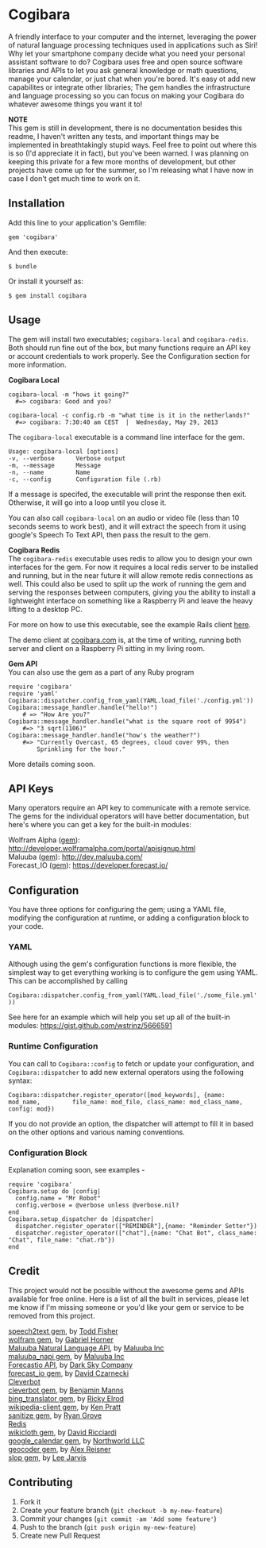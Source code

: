 # Cogibara
    
A friendly interface to your computer and the internet, leveraging the power of natural language processing techniques used in applications such as Siri! Why let your smartphone company decide what you need your personal assistant software to do? Cogibara uses free and open source software libraries and APIs to let you ask general knowledge or math questions, manage your calendar, or just chat when you're bored. It's easy ot add new capabilites or integrate other libraries; The gem handles the infrastructure and language processing so you can focus on making your Cogibara do whatever awesome things you want it to!

**NOTE**  
This gem is still in development, there is no documentation besides this readme, I haven't written any tests, and important things may be implemented in breathtakingly stupid ways. Feel free to point out where this is so (I'd appreciate it in fact), but you've been warned. I was planning on keeping this private for a few more months of development, but other projects have come up for the summer, so I'm releasing what I have now in case I don't get much time to work on it.

## Installation

Add this line to your application's Gemfile:

    gem 'cogibara'

And then execute:

    $ bundle

Or install it yourself as:

    $ gem install cogibara

## Usage

The gem will install two executables; `cogibara-local` and `cogibara-redis`. Both should run fine out of the box, but many functions require an API key or account credentials to work properly. See the Configuration section for more information.
    
**Cogibara Local**  
  
    cogibara-local -m "hows it going?"
      #=> cogibara: Good and you?

    cogibara-local -c config.rb -m "what time is it in the netherlands?"
      #=> cogibara: 7:30:40 am CEST  |  Wednesday, May 29, 2013


The `cogibara-local` executable is a command line interface for the gem. 
    
    Usage: cogibara-local [options]
    -v, --verbose      Verbose output
    -m, --message      Message
    -n, --name         Name
    -c, --config       Configuration file (.rb)

If a message is specifed, the executable will print the response then exit. Otherwise, it will go into a loop until you close it.

You can also call `cogibara-local` on an audio or video file (less than 10 seconds seems to work best), and it will extract the speech from it using google's Speech To Text API, then pass the result to the gem.

**Cogibara Redis**  
The `cogibara-redis` executable uses redis to allow you to design your own interfaces for the gem. For now it requires a local redis server to be installed and running, but in the near future it will allow remote redis connections as well. This could also be used to split up the work of running the gem and serving the responses between computers, giving you the ability to install a lightweight interface on something like a Raspberry Pi and leave the heavy lifting to a desktop PC.

For more on how to use this executable, see the example Rails client [here](https://github.com/wstrinz/cogibara-client).

The demo client at [cogibara.com](http://goo.gl/7XOou) is, at the time of writing, running both server and client on a Raspberry Pi sitting in my living room. 

**Gem API**  
You can also use the gem as a part of any Ruby program

    require 'cogibara'
    require 'yaml'
    Cogibara::dispatcher.config_from_yaml(YAML.load_file('./config.yml'))
    Cogibara::message_handler.handle("hello!") 
        # => "How Are you?"
    Cogibara::message_handler.handle("what is the square root of 9954") 
        #=> "3 sqrt(1106)" 
    Cogibara::message_handler.handle("how's the weather?")
        #=> "Currently Overcast, 65 degrees, cloud cover 99%, then 
            Sprinkling for the hour." 

More details coming soon.

## API Keys

Many operators require an API key to communicate with a remote service. The gems for the individual operators will have better documentation, but here's where you can get a key for the built-in modules:  

Wolfram Alpha ([gem](https://github.com/cldwalker/wolfram)): http://developer.wolframalpha.com/portal/apisignup.html  
Maluuba ([gem](https://github.com/Maluuba/napi-ruby/blob/master/maluuba_napi/lib/maluuba_napi.rb)): http://dev.maluuba.com/  
Forecast_IO ([gem](https://github.com/darkskyapp/forecast-ruby)): https://developer.forecast.io/  

## Configuration

You have three options for configuring the gem; using a YAML file, modifying the configuration at runtime, or adding a configuration block to your code.

### YAML

Although using the gem's configuration functions is more flexible, the simplest way to get everything working is to configure the gem using YAML. This can be accomplished by calling

`Cogibara::dispatcher.config_from_yaml(YAML.load_file('./some_file.yml'))`

See here for an example which will help you set up all of the built-in modules: https://gist.github.com/wstrinz/5666591

### Runtime Configuration

You can call to `Cogibara::config` to fetch or update your configuration, and `Cogibara::dispatcher` to add new external operators using the following syntax: 

    Cogibara::dispatcher.register_operator([mod_keywords], {name: mod_name,         file_name: mod_file, class_name: mod_class_name, config: mod})

If you do not provide an option, the dispatcher will attempt to fill it in based on the other options and various naming conventions.

### Configuration Block

Explanation coming soon, see examples -

    require 'cogibara'
    Cogibara.setup do |config|
      config.name = "Mr Robot"
      config.verbose = @verbose unless @verbose.nil?
    end
    Cogibara.setup_dispatcher do |dispatcher|
      dispatcher.register_operator(["REMINDER"],{name: "Reminder Setter"})
      dispatcher.register_operator(["chat"],{name: "Chat Bot", class_name:  "Chat", file_name: "chat.rb"})
    end

## Credit

This project would not be possible without the awesome gems and APIs available for free online. Here is a list of all the built in services, please let me know if I'm missing someone or you'd like your gem or service to be removed from this project.

[speech2text gem](https://github.com/taf2/speech2text), by [Todd Fisher](https://github.com/taf)  
[wolfram gem](https://github.com/cldwalker/wolfram), by [Gabriel Horner](https://github.com/cldwalker)  
[Maluuba Natural Language API](http://dev.maluuba.com/), by [Maluuba Inc](http://www.maluuba.com/)  
[maluuba_napi gem](https://github.com/Maluuba/napi-ruby), by [Maluuba Inc](http://www.maluuba.com/)  
[Forecastio API](https://developer.forecast.io/), by [Dark Sky Company](http://forecast.io/)  
[forecast_io gem](https://github.com/darkskyapp/forecast-ruby), by [David Czarnecki](https://github.com/czarneckid)  
[Cleverbot](http://www.cleverbot.com/)  
[cleverbot gem](https://github.com/benmanns/cleverbot), by [Benjamin Manns](https://github.com/benmanns)  
[bing_translator gem](https://github.com/CodeBlock/bing_translator-gem), by [Ricky Elrod](https://github.com/CodeBlock)  
[wikipedia-client gem](https://github.com/kenpratt/wikipedia-client), by [Ken Pratt](https://github.com/kenpratt)  
[sanitize gem](https://github.com/rgrove/sanitize), by [Ryan Grove](https://github.com/rgrove)  
[Redis](http://redis.io/)  
[wikicloth gem](https://github.com/nricciar/wikicloth), by [David Ricciardi](https://github.com/nricciar/wikicloth)  
[google_calendar gem](https://github.com/northworld/google_calendar), by [Northworld LLC](http://www.northworld.com/)  
[geocoder gem](https://github.com/alexreisner/geocoder), by [Alex Reisner](http://www.alexreisner.com/)  
[slop gem](https://github.com/injekt/slop), by [Lee Jarvis](https://github.com/injekt)  

## Contributing

1. Fork it
2. Create your feature branch (`git checkout -b my-new-feature`)
3. Commit your changes (`git commit -am 'Add some feature'`)
4. Push to the branch (`git push origin my-new-feature`)
5. Create new Pull Request
